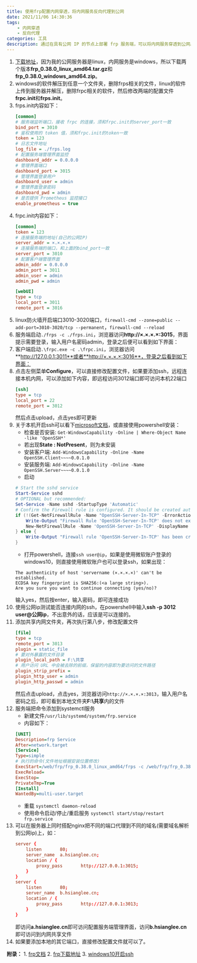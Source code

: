 ```yaml
---
title: 使用frp配置内网穿透，将内网服务反向代理到公网
date: 2021/11/06 14:30:36
tags: 
    - 内网穿透
    - 反向代理
categories: 工具
description: 通过在具有公网 IP 的节点上部署 frp 服务端，可以将内网服务穿透到公网。
---
```


1. [下载地址](https://github.com/fatedier/frp/releases)，因为我的公网服务器是linux，内网服务是windows，所以下载两个版本**frp_0.38.0_linux_amd64.tar.gz**和**frp_0.38.0_windows_amd64.zip**。
2. windows的软件解压到任意一个文件夹，删除frps相关的文件，linux的软件上传到服务器并解压，删除frpc相关的软件，然后修改两端的配置文件**frpc.init**和**frps.init**。
3. frps.init内容如下：
    ```ini
    [common]
    # 服务端监听端口，接收 frpc 的连接，须和frpc.init的server_port一致
    bind_port = 3010
    # 鉴权使用的 token 值，须和frpc.init的token一致
    token = 123
    # 日志文件地址
    log_file = ./frps.log
    # 配置服务端管理界面监控
    dashboard_addr = 0.0.0.0
    # 管理界面端口
    dashboard_port = 3015
    # 管理界面登录用户
    dashboard_user = admin
    # 管理界面登录密码
    dashboard_pwd = admin
    # 是否提供 Prometheus 监控接口
    enable_prometheus = true
    ```
4. frpc.init内容如下：
    ```ini
    [common]
    token = 123
    # 连接服务端的地址(自己的公网IP)
    server_addr = ×.×.×.×
    # 连接服务端的端口，和上面的bind_port一致
    server_port = 3010
    # 配置客户端管理界面
    admin_addr = 0.0.0.0
    admin_port = 3011
    admin_user = admin
    admin_pwd = admin

    [webUI]
    type = tcp
    local_port = 3011
    remote_port = 3016
    ```
5. linux防火墙开启端口3010-3020端口，`firewall-cmd --zone=public --add-port=3010-3020/tcp --permanent`，`firewall-cmd --reload`
6. 服务端启动`./frps -c ./frps.ini`，浏览器访问**http://×.×.×.×:3015**，界面提示需要登录，输入用户名密码admin，登录之后便可以看到如下界面：<img data-src="/images/使用frp配置内网穿透，将内网服务暴漏公网/1.png" class="lozad" style="margin: 0 auto;"/>
7. 客户端启动`.\frpc.exe -c .\frpc.ini`，浏览器访问**http://127.0.0.1:3011**或者**http://×.×.×.×:3016**，登录之后看到如下界面：<img data-src="/images/使用frp配置内网穿透，将内网服务暴漏公网/2.png" class="lozad" style="margin: 0 auto;"/>
8. 点击左侧菜单**Configure**，可以直接修改配置文件，如果要添加ssh，远程连接本机内网，可以添加如下内容，即远程访问3012端口即可访问本机22端口
    ```ini
    [ssh]
    type = tcp
    local_port = 22
    remote_port = 3012
    ```
    然后点击upload，点击yes即可更新
9. 关于本机开启ssh可以看下[microsoft文档](https://docs.microsoft.com/en-us/windows-server/administration/openssh/openssh_install_firstuse)，或直接使用powershell安装：
    * 检查是否安装: `Get-WindowsCapability -Online | Where-Object Name -like 'OpenSSH*'`
    * 若出现**State : NotPresent**，则为未安装
    * 安装客户端: `Add-WindowsCapability -Online -Name OpenSSH.Client~~~~0.0.1.0`
    * 安装服务端: `Add-WindowsCapability -Online -Name OpenSSH.Server~~~~0.0.1.0`
    * 启动
    ```powershell
    # Start the sshd service
    Start-Service sshd
    # OPTIONAL but recommended:
    Set-Service -Name sshd -StartupType 'Automatic'
    # Confirm the Firewall rule is configured. It should be created automatically by setup. Run the following to verify
    if (!(Get-NetFirewallRule -Name "OpenSSH-Server-In-TCP" -ErrorAction SilentlyContinue | Select-Object Name, Enabled)) {
        Write-Output "Firewall Rule 'OpenSSH-Server-In-TCP' does not exist, creating it..."
        New-NetFirewallRule -Name 'OpenSSH-Server-In-TCP' -DisplayName 'OpenSSH Server (sshd)' -Enabled True -Direction Inbound -Protocol TCP -Action Allow -LocalPort 22
    } else {
        Write-Output "Firewall rule 'OpenSSH-Server-In-TCP' has been created and exists."
    }
    ```
    * 打开powershell，连接`ssh user@ip`，如果是使用微软账户登录的windows10，则直接使用微软账户也可以登录ssh，如果出现：
    ```
    The authenticity of host 'servername (×.×.×.×)' can't be established.
    ECDSA key fingerprint is SHA256:(<a large string>).
    Are you sure you want to continue connecting (yes/no)?
    ```
    输入yes，然后按enter，输入密码，即可连接成功
10. 使用公网ip测试能否连接内网的ssh，在powershell中输入**ssh -p 3012 user@公网ip**，不出意外的话，应该是可以连接的。
11. 添加共享内网文件夹，再次执行第八步，修改配置文件
    ```ini
    [file]
    type = tcp
    remote_port = 3013
    plugin = static_file
    # 要对外暴露的文件目录
    plugin_local_path = F:\共享
    # 用户访问 URL 中会被去除的前缀，保留的内容即为要访问的文件路径
    plugin_strip_prefix =
    plugin_http_user = admin
    plugin_http_passwd = admin
    ```
    然后点击upload，点击yes，浏览器访问`http://×.×.×.×:3013`，输入用户名密码之后，即可看到本地文件夹**F:\共享**内的文件
12. 服务端把命令添加到systemctl服务
    * 新建文件`/usr/lib/systemd/system/frp.service`
    * 内容如下：
    ```ini
    [UNIT]
    Description=frp Service
    After=network.target
    [Service]
    Type=simple
    # 执行的命令(文件地址根据安装位置修改)
    ExecStart=/web/frp/frp_0.38.0_linux_amd64/frps -c /web/frp/frp_0.38.0_linux_amd64/frps.ini
    ExecReload=
    ExecStop=
    PrivateTmp=True
    [Install]
    WantedBy=multi-user.target
    ```
    * 重载 `systemctl daemon-reload`
    * 使用命令启动/停止/重启服务 `systemctl start/stop/restart frp.service`
13. 可以在服务器上同时搭配nginx把不同的端口代理到不同的域名(需要域名解析到公网ip)上，如：
    ```conf
    server {
        listen       80;
        server_name  a.hsianglee.cn;
        location / {
            proxy_pass       http://127.0.0.1:3015;
        }
    }
    server {
        listen       80;
        server_name  b.hsianglee.cn;
        location / {
            proxy_pass       http://127.0.0.1:3013;
        }
    }
    ```
    即访问**a.hsianglee.cn**即可访问配置服务端管理界面，访问**b.hsianglee.cn**即可访问到内网共享文件
14. 如果要添加本地的其它端口，直接修改配置文件就可以了。

**附录：**
    1. [frp文档](https://gofrp.org/docs/)
    2. [frp下载地址](https://github.com/fatedier/frp/releases)
    3. [windows10开启ssh](https://docs.microsoft.com/en-us/windows-server/administration/openssh/openssh_install_firstuse)